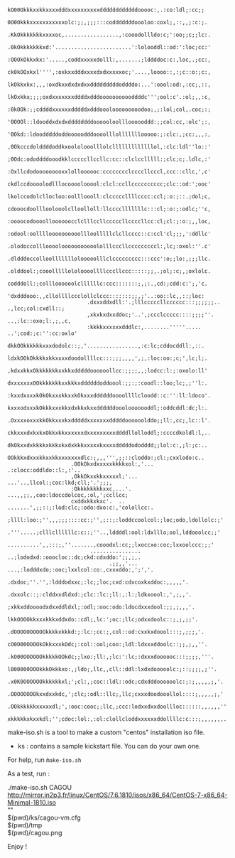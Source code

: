 
                             kO00Okkkxxkkxxxxdddxxxxxxxxxxddddddddddddooooc:,.:co:ldl;:cc;;    
                             0O0Okkkxxxxxxxxxxxolc:;;,;;;:::codddddddoooloo:coxl;,::,,;:c:;.   
                            .KkOkkkkkkkxxxxoc,.................,:cooodollldo:c;':oo;;c;;lc:.   
                            .0kOkkkkkkkxd:'........................':lolooddl::od:':loc;cc:'   
                            :OOOkOkkxkx:'.....,coddxxxxxdolll:,.......;lddddoc:c:,loc,.;cc:,   
                            ck0kOOxkxl'''',:oxkxxdddxxxxdxdxxxxxoc;'....,loooo::,:;c::o:;c:,   
                            lkOkkxkx:,,,:oxdkxxdxdxdxxdddddddddoddddo:...':oool:od:,:cc;,::,   
                            lkOxkkx;;;;oxdxxxxxxxddddxdddooooooooooddddc''';ool:c'.:ol;,,:c,   
                            :0kOOk:;;cddddxxxxxxdddddxdddooolooooooooodoo;,;:lol;col,.coc;:;   
                            '0OOOl::ldooddxdxdxddddddddoooooloollloooooddd:;;col:cc,:olc';:,   
                            '0Okd::ldoodddddoddooooodddoooolllolllllllooooo:;:clc:,;cc:,,,:,   
                            ,0Okcccdolddddoddkxoololooolllolclllllllllllllol,:clc:ldl''lo::'   
                            ;0Odc:ododdddooodkklcccccllccllc:cc::clclcclllll:;clc;c;.ldlc,:'   
                            :Oxllcdodooooooooxxlolloooooc:cccccccclccccllcccl,ccc::cllc,',c'   
                            ckdlccdoooolodlllocoooolooool:clcl:ccllcccccccccc;clc::od:';ooc'   
                            lkolccodolcllocloo:oollloooll:clcccccllllcccc:ccl;:o:;::.;dol;c,   
                            cdooocdoollloolooolclloolloll:llcccclllllllc:::cl;:o:;:odlc;''c,   
                            :oooocodoooolloooooocclclllccllcccccllccccllcc:cl;cl:;:o:;,,loc,   
                            :odool:oolllloooooooooollloolllllclcllcccc::c:ccl'cl;;;,':ddllc'   
                            .olodoccollloooolooooooooooololllcccllcccccccccl:,lc;:oxol:''.c'   
                            .dldddoccolloolllllllolooooolllclccccccccc:::ccc':o;;lo:,;;;llc.   
                            .olddool:;cooolllllololoooollllcccllccc:::::;;,.;ol;:c;,;oxlolc.   
                             codddoll:;collloooooolcllllllc:ccc:::::::;,;:.,cd:;cdd:c:';,'c.   
                             'dxdddooo:,,cllollllccclollclccc:::::::;;,;'..:oo::lc,,::;loc:    
                             .dxxxddxdll:'.;lllcccccllcccccc:::;;;;;;..  .,lcc;col:cxdll::;    
                             ,xkxkxdxxddoc;'..',;ccclccccc::::;;;;''.  ..,:lc::oxo;l:,;,,c,    
                             :kkkkxxxxxxdddlc:,........'''''.....    ..';cod:;c:'':cc:oxlo'    
                             dkkOOkkkkkkxxxdodolc::;,'................,:c:lc;cddocddll:,::.    
                            ldxkOOkOkkkkxkkxxxxdoodollllcc:::;;;,,,,',;,:loc:oo:;c;',lc;l;.    
                           ,kdxxkkxOkkkkkkkxxkkxdddddoooooollcc:;;;;,,;lodcc:l:;:oxolo:ll'     
                           dxxxxxxxOOkkkkkkkxxkkkxddddddoddoool:;;:;:coodl::loo;lc;,;''l:.     
                          :kxxdxxxxkOkOkxxxkkxxkOkxxxddddddoooollllcloodd::c:'':ll:ldoco'.     
                          kxxxodxxxkOkkkxxxkkxdxkkxkxxddddddooolooooooddl;:oddcddl:dc;l:.      
                         .OxxxxoxxxkkOkkxxxkxdddddxxxxxxxdddddoooooolddo;;ll:,cc;,lc::l'.      
                         ckkxxxdxkxkxOkkxkkxxxxxxdxxxxxxxxxddddllolloddl;:ccccdkoldl:l,..      
                         dkOkxxdxkkkkxkkkxkxdxkkkxxxxxkxxxxdddddododddd;;lol:c:,;l:;c:..       
                         OOkkkxdxxxkkxxkkxxxxxxxdlc:;,,,''',;;::cloddo:;cl:;cxxlodo:c..        
                        .OOkOkxdxxxxxkkkkxol:,'...              .:clocc:oddldo::l:,:'..        
                        ,OkkOkxxkkxxxxxl;'...            ...'..,llcol:;coc:lkd;cll;'.';;;,     
                        :Okkkkkkkkxxc,...'.          ...,,;;,,coo:ldoccdolcoc,:ol,';ccllcc;    
                        cxddxkkxkxc'.  ..     .......',;;::;:lod:clc;:odo:dxo:c:,'colollcc:.   
                        ;llll:loo:;'',,,;;;::::cc:;'',;::;:loddccoolcol:;loc;odo,ldollolc:;'   
                         .'''.....;clllcllllllc:c::;''..,lddddl:ool:ldxlllo;ool,lddooolcc;;'   
                           ..........',,:::;,''.......,cooodxl:cc;;lxoccxo:coc;lxxoolccc:;;'   
                              ................    ..;lododxd::ooocloc::dc;ckd:cdxddo:';;,;,.   
                                    .;;,,'... ...,:lodddxdo;:ooc;lxxlcol:co:,cxxxddo:,';','.   
                                   .dxdoc;''.'',:ldddodxxc;:lc;;loc;cxd:cdxcoxkxddoc:,,,,,'.   
                                  .dxxolc::;:clddxxdldxd:;clc::lc:;ll:,:l:;ldkxoool:,',;,,'.   
                                 ;xkkxddoooodxdxxddldxl;:odl;:ooc:odo:ldocdxxxdool:;;,;,,,'.   
                                lkkOOOOkkxxxkkkxddxdo::cdl;,lc:';oc:;llc;odxxdoolc::;,;,;;'.   
                              .dOOOOOOOOOOkkkkxkkkd:;:lc:;cc:;,col::od:cxxkxdoool:::;,;;;,'.   
                             cO0O00OOOOkOkkxxxkOdc;:col::ool;coo:;ldl:ldxxxddoolc::;;,;,,''.   
                           .kO00OOOOOOkkkkkOOkdc;;lxo:;ll:,;lc:':lc;:dxxxdoooooc:::;;;;,'''.   
                          l000000OOOkkkOkkkxo:,;ldo;,llc,,cll::ddl:lxdxdooooolc:;::;;;;,;''.   
                        .x0K0OOOOOOkkkkkkxl;';cl:,;coc::ldl::odc;cdxdddoooooolc:;:;,,,,,;,'.   
                       .OOOOOOOOkxxdxxkdc,';clc;:odl::llc;,llc;cxxxdoodooollol::::;,,,,,;,'    
                      .OOkkkkkkxxxxxdl;',:ooc:cooc;;llc,;ccc:lodxxdxxdoollloc::::::,,,,,,''    
                      xkkkkkxkxxkdl;'';cdoc:lol:,:ol:clollcloddxxxxxxddollllc:c:::;,,,,,,,.  


make-iso.sh is a tool to make a custom "centos" installation iso file.

- ks : contains a sample kickstart file. You can do your own one.

For help, run `m̀ake-iso.sh`

As a test, run :

  ./make-iso.sh CAGOU \
                http://mirror.in2p3.fr/linux/CentOS/7.6.1810/isos/x86_64/CentOS-7-x86_64-Minimal-1810.iso \
                "" \
				$(pwd)/ks/cagou-vm.cfg \
				$(pwd)/tmp  \
				$(pwd)/cagou.png

Enjoy !


